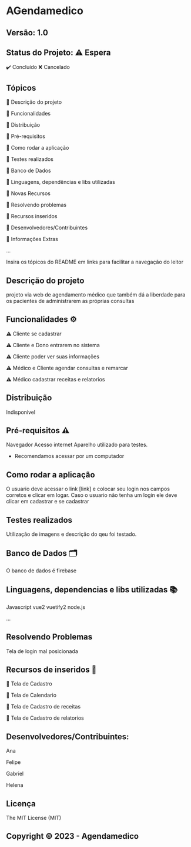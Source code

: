 # AGendamedico
## Versão: 1.0 
## Status do Projeto:  ⚠️ Espera 

✔️ Concluído ❌ Cancelado

## Tópicos
🔹 Descrição do projeto 

🔹 Funcionalidades

🔹 Distribuição

🔹 Pré-requisitos

🔹 Como rodar a aplicação

🔹 Testes realizados

🔹 Banco de Dados

🔹 Linguagens, dependências e libs utilizadas

🔹 Novas Recursos

🔹 Resolvendo problemas

🔹 Recursos inseridos 

🔹 Desenvolvedores/Contribuintes

🔹 Informações Extras


...

Insira os tópicos do README em links para facilitar a navegação do leitor

## Descrição do projeto
projeto via web de agendamento médico que também dá a liberdade para os pacientes de administrarem as próprias consultas

## Funcionalidades ⚙️
⚠️ Cliente se cadastrar

⚠️ Cliente e Dono entrarem no sistema

⚠️ Cliente poder ver suas informações

⚠️ Médico e Cliente agendar consultas e remarcar

⚠️ Médico cadastrar receitas e relatorios

## Distribuição
Indisponivel

## Pré-requisitos ⚠️    
Navegador
Acesso internet
Aparelho utilizado para testes.
- Recomendamos acessar por um computador

## Como rodar a aplicação 
O usuario deve acessar o link [link] e colocar seu login nos campos corretos e clicar em logar. Caso o usuario não tenha um login ele deve clicar em cadastrar e se cadastrar

## Testes realizados
Utilização de imagens e descrição do qeu foi testado.

## Banco de Dados 🗂️
O banco de dados é firebase

## Linguagens, dependencias e libs utilizadas 📚
Javascript
vue2
vuetify2
node.js

...


## Resolvendo Problemas 
Tela de login mal posicionada

## Recursos de inseridos 🧰

📝 Tela de Cadastro

📝 Tela de Calendario

📝 Tela de Cadastro de receitas

📝 Tela de Cadastro de relatorios


## Desenvolvedores/Contribuintes:
Ana 

Felipe

Gabriel

Helena

## Licença
The MIT License (MIT)

## Copyright ©️ 2023 - Agendamedico

